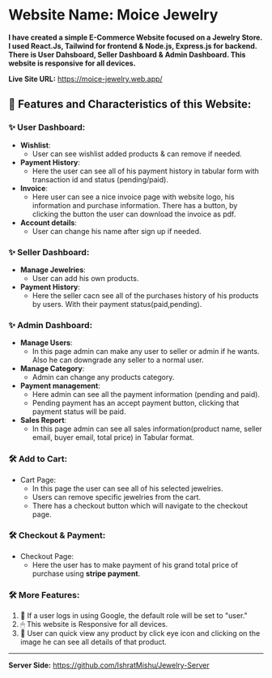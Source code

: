 # Website Name: Moice Jewelry
**I have created a simple E-Commerce Website focused on a Jewelry Store. I used React.Js, Tailwind for frontend & Node.js, Express.js for backend. There is User Dahsboard, Seller Dashboard & Admin Dashboard. This website is responsive for all devices.**

**Live Site URL:** https://moice-jewelry.web.app/

## 🚀 Features and Characteristics of this Website:

### ✨ User Dashboard:
- **Wishlist**:  
  - User can see wishlist added products & can remove if needed.
- **Payment History**:  
  - Here the user can see all of his payment history in tabular form with transaction id and status (pending/paid).
- **Invoice**:  
  - Here user can see a nice invoice page with website logo, his information and purchase information. There has a button, by clicking the button the user can download the invoice as pdf.
- **Account details**:  
  - User can change his name after sign up if needed.
    
 

### ✨ Seller Dashboard:
- **Manage Jewelries**:  
  - User can add his own products.
- **Payment History**:  
  - Here the seller cacn see all of the purchases history of his products by users. With their payment status(paid,pending).
 

 
### ✨ Admin Dashboard:
- **Manage Users**:  
  -  In this page admin can make any user to seller or admin if he wants. Also he can downgrade any seller to a normal user.
- **Manage Category**:  
  - Admin can change any products category.
- **Payment management**:  
  - Here admin can see all the payment information (pending and paid).
  - Pending payment has an accept payment button, clicking that payment status will be paid.
- **Sales Report**:  
  - In this page admin can see all sales information(product name, seller email, buyer email, total price) in Tabular format.


### 🛠 Add to Cart:
  - Cart Page:
    - In this page the user can see all of his selected jewelries.
    - Users can remove specific jewelries from the cart.
    - There has a checkout button which will navigate to the checkout page.
   
      

### 🛠 Checkout & Payment:
 - Checkout Page:
    - Here the user has to make payment of his grand total price of purchase using **stripe payment**.



### 🛠 More Features:
1. 🔑 If a user logs in using Google, the default role will be set to "user."
2. 🖱 This website is Responsive for all devices.
3. 📂 User can quick view any product by click eye icon and clicking on the image he can see all details of that product.

___
**Server Side:** https://github.com/IshratMishu/Jewelry-Server
